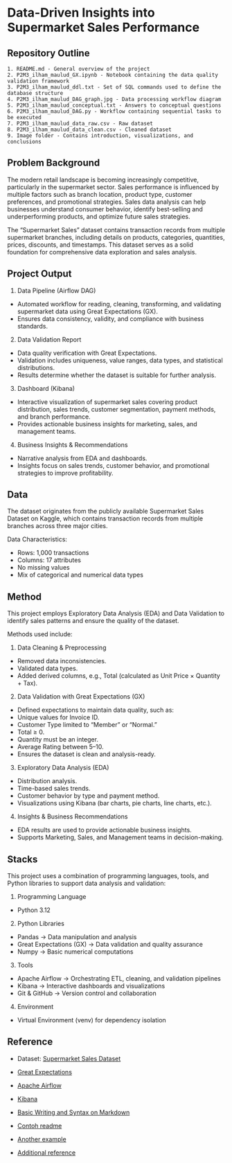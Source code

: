 # Data-Driven Insights into Supermarket Sales Performance

## Repository Outline

```
1. README.md - General overview of the project
2. P2M3_ilham_maulud_GX.ipynb - Notebook containing the data quality validation framework
3. P2M3_ilham_maulud_ddl.txt - Set of SQL commands used to define the database structure
4. P2M3_ilham_maulud_DAG_graph.jpg - Data processing workflow diagram
5. P2M3_ilham_maulud_conceptual.txt - Answers to conceptual questions
6. P2M3_ilham_maulud_DAG.py - Workflow containing sequential tasks to be executed
7. P2M3_ilham_maulud_data_raw.csv - Raw dataset
8. P2M3_ilham_maulud_data_clean.csv - Cleaned dataset
9. Image folder - Contains introduction, visualizations, and conclusions
```

## Problem Background
The modern retail landscape is becoming increasingly competitive, particularly in the supermarket sector. Sales performance is influenced by multiple factors such as branch location, product type, customer preferences, and promotional strategies. Sales data analysis can help businesses understand consumer behavior, identify best-selling and underperforming products, and optimize future sales strategies.

The “Supermarket Sales” dataset contains transaction records from multiple supermarket branches, including details on products, categories, quantities, prices, discounts, and timestamps. This dataset serves as a solid foundation for comprehensive data exploration and sales analysis.


## Project Output

1. Data Pipeline (Airflow DAG)

- Automated workflow for reading, cleaning, transforming, and validating supermarket data using Great Expectations (GX).
- Ensures data consistency, validity, and compliance with business standards.

2. Data Validation Report

- Data quality verification with Great Expectations.
- Validation includes uniqueness, value ranges, data types, and statistical distributions.
- Results determine whether the dataset is suitable for further analysis.

3. Dashboard (Kibana)

- Interactive visualization of supermarket sales covering product distribution, sales trends, customer segmentation, payment methods, and branch performance.
- Provides actionable business insights for marketing, sales, and management teams.

4. Business Insights & Recommendations

- Narrative analysis from EDA and dashboards.
- Insights focus on sales trends, customer behavior, and promotional strategies to improve profitability.

## Data
The dataset originates from the publicly available Supermarket Sales Dataset on Kaggle, which contains transaction records from multiple branches across three major cities.

Data Characteristics:
- Rows: 1,000 transactions
- Columns: 17 attributes
- No missing values
- Mix of categorical and numerical data types

## Method
This project employs Exploratory Data Analysis (EDA) and Data Validation to identify sales patterns and ensure the quality of the dataset.

Methods used include:

1. Data Cleaning & Preprocessing

- Removed data inconsistencies.
- Validated data types.
- Added derived columns, e.g., Total (calculated as Unit Price × Quantity + Tax).

2. Data Validation with Great Expectations (GX)

- Defined expectations to maintain data quality, such as:
- Unique values for Invoice ID.
- Customer Type limited to “Member” or “Normal.”
- Total ≥ 0.
- Quantity must be an integer.
- Average Rating between 5–10.
- Ensures the dataset is clean and analysis-ready.

3. Exploratory Data Analysis (EDA)

- Distribution analysis.
- Time-based sales trends.
- Customer behavior by type and payment method.
- Visualizations using Kibana (bar charts, pie charts, line charts, etc.).

4. Insights & Business Recommendations

- EDA results are used to provide actionable business insights.
- Supports Marketing, Sales, and Management teams in decision-making.

## Stacks
This project uses a combination of programming languages, tools, and Python libraries to support data analysis and validation:

1. Programming Language

- Python 3.12

2. Python Libraries

- Pandas → Data manipulation and analysis
- Great Expectations (GX) → Data validation and quality assurance
- Numpy → Basic numerical computations

3. Tools

- Apache Airflow → Orchestrating ETL, cleaning, and validation pipelines
- Kibana → Interactive dashboards and visualizations
- Git & GitHub → Version control and collaboration

4. Environment

- Virtual Environment (venv) for dependency isolation

## Reference
- Dataset: [Supermarket Sales Dataset](https://www.kaggle.com/datasets/faresashraf1001/supermarket-sales)
- [Great Expectations](https://docs.greatexpectations.io)
- [Apache Airflow](https://airflow.apache.org/docs/)
- [Kibana](https://www.elastic.co/guide/en/kibana)
- [Basic Writing and Syntax on Markdown](https://docs.github.com/en/get-started/writing-on-github/getting-started-with-writing-and-formatting-on-github/basic-writing-and-formatting-syntax)
- [Contoh readme](https://github.com/fahmimnalfrzki/Swift-XRT-Automation)
- [Another example](https://github.com/sanggusti/final_bangkit)

- [Additional reference](https://www.freecodecamp.org/news/how-to-write-a-good-readme-file/)
